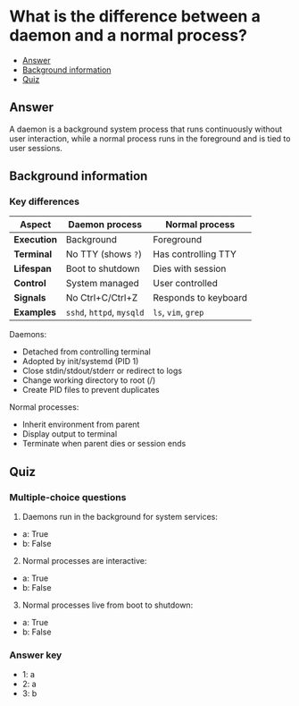 # What is the difference between a daemon and a normal process?

- [Answer](https://github.com/jablonskidev/linux-interview-questions/blob/main/questions/linux-daemon-vs-process.md#answer)
- [Background information](https://github.com/jablonskidev/linux-interview-questions/blob/main/questions/linux-daemon-vs-process.md#background-information)
- [Quiz](https://github.com/jablonskidev/linux-interview-questions/blob/main/questions/linux-daemon-vs-process.md#quiz)

## Answer

A daemon is a background system process that runs continuously without user interaction, while a normal process runs in the foreground and is tied to user sessions.

## Background information

### Key differences

| Aspect | Daemon process | Normal process |
|--------|----------------|----------------|
| **Execution** | Background | Foreground |
| **Terminal** | No TTY (shows `?`) | Has controlling TTY |
| **Lifespan** | Boot to shutdown | Dies with session |
| **Control** | System managed | User controlled |
| **Signals** | No Ctrl+C/Ctrl+Z | Responds to keyboard |
| **Examples** | `sshd`, `httpd`, `mysqld` | `ls`, `vim`, `grep` |

Daemons:
- Detached from controlling terminal
- Adopted by init/systemd (PID 1)
- Close stdin/stdout/stderr or redirect to logs
- Change working directory to root (/)
- Create PID files to prevent duplicates

Normal processes:
- Inherit environment from parent
- Display output to terminal
- Terminate when parent dies or session ends

## Quiz

### Multiple-choice questions

1. Daemons run in the background for system services:
- a: True
- b: False

2. Normal processes are interactive:
- a: True
- b: False

3. Normal processes live from boot to shutdown:
- a: True
- b: False

### Answer key

- 1: a
- 2: a
- 3: b
